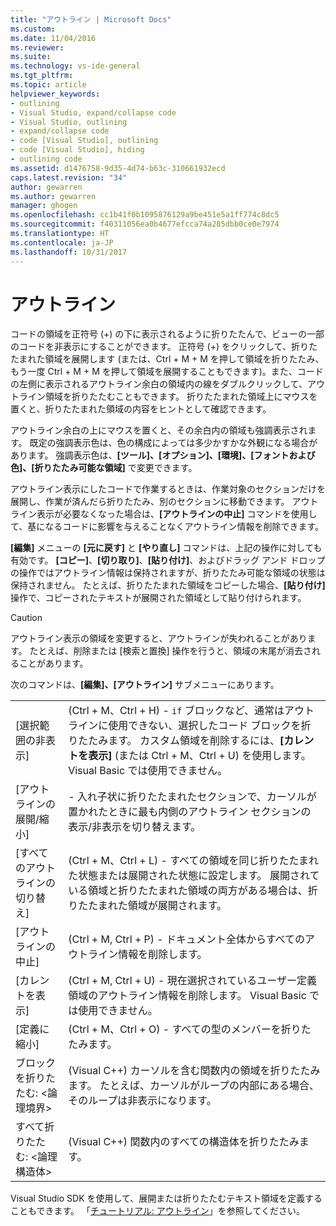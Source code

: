 ```yaml
---
title: "アウトライン | Microsoft Docs"
ms.custom: 
ms.date: 11/04/2016
ms.reviewer: 
ms.suite: 
ms.technology: vs-ide-general
ms.tgt_pltfrm: 
ms.topic: article
helpviewer_keywords:
- outlining
- Visual Studio, expand/collapse code
- Visual Studio, outlining
- expand/collapse code
- code [Visual Studio], outlining
- code [Visual Studio], hiding
- outlining code
ms.assetid: d1476758-9d35-4d74-b63c-310661932ecd
caps.latest.revision: "34"
author: gewarren
ms.author: gewarren
manager: ghogen
ms.openlocfilehash: cc1b41f0b1095876129a9be451e5a1ff774c8dc5
ms.sourcegitcommit: f40311056ea0b4677efcca74a285dbb0ce0e7974
ms.translationtype: HT
ms.contentlocale: ja-JP
ms.lasthandoff: 10/31/2017
---
```

# <a name="outlining"></a>アウトライン
コードの領域を正符号 (+) の下に表示されるように折りたたんで、ビューの一部のコードを非表示にすることができます。 正符号 (+) をクリックして、折りたたまれた領域を展開します  (または、Ctrl + M + M を押して領域を折りたたみ、もう一度 Ctrl + M + M を押して領域を展開することもできます)。また、コードの左側に表示されるアウトライン余白の領域内の線をダブルクリックして、アウトライン領域を折りたたむこともできます。 折りたたまれた領域上にマウスを置くと、折りたたまれた領域の内容をヒントとして確認できます。  
  
 アウトライン余白の上にマウスを置くと、その余白内の領域も強調表示されます。 既定の強調表示色は、色の構成によっては多少かすかな外観になる場合があります。 強調表示色は、**[ツール]、[オプション]、[環境]、[フォントおよび色]、[折りたたみ可能な領域]** で変更できます。  
  
 アウトライン表示にしたコードで作業するときは、作業対象のセクションだけを展開し、作業が済んだら折りたたみ、別のセクションに移動できます。 アウトライン表示が必要なくなった場合は、**[アウトラインの中止]** コマンドを使用して、基になるコードに影響を与えることなくアウトライン情報を削除できます。  
  
 **[編集]** メニューの **[元に戻す]** と **[やり直し]** コマンドは、上記の操作に対しても有効です。 **[コピー]**、**[切り取り]**、**[貼り付け]**、およびドラッグ アンド ドロップの操作ではアウトライン情報は保持されますが、折りたたみ可能な領域の状態は保持されません。 たとえば、折りたたまれた領域をコピーした場合、**[貼り付け]** 操作で、コピーされたテキストが展開された領域として貼り付けられます。  
  
> [!CAUTION]
>  アウトライン表示の領域を変更すると、アウトラインが失われることがあります。 たとえば、削除または [検索と置換] 操作を行うと、領域の末尾が消去されることがあります。  
  
 次のコマンドは、**[編集]、[アウトライン]** サブメニューにあります。  
  
|||  
|-|-|  
|[選択範囲の非表示]|(Ctrl + M、Ctrl + H) - `if` ブロックなど、通常はアウトラインに使用できない、選択したコード ブロックを折りたたみます。 カスタム領域を削除するには、**[カレントを表示]** (または Ctrl + M、Ctrl + U) を使用します。 Visual Basic では使用できません。|  
|[アウトラインの展開/縮小]|- 入れ子状に折りたたまれたセクションで、カーソルが置かれたときに最も内側のアウトライン セクションの表示/非表示を切り替えます。|  
|[すべてのアウトラインの切り替え]|(Ctrl + M、Ctrl + L) - すべての領域を同じ折りたたまれた状態または展開された状態に設定します。 展開されている領域と折りたたまれた領域の両方がある場合は、折りたたまれた領域が展開されます。|  
|[アウトラインの中止]|(Ctrl + M, Ctrl + P) - ドキュメント全体からすべてのアウトライン情報を削除します。|  
|[カレントを表示]|(Ctrl + M, Ctrl + U) - 現在選択されているユーザー定義領域のアウトライン情報を削除します。 Visual Basic では使用できません。|  
|[定義に縮小]|(Ctrl + M、Ctrl + O) - すべての型のメンバーを折りたたみます。|  
|ブロックを折りたたむ: \<論理境界>|(Visual C++) カーソルを含む関数内の領域を折りたたみます。 たとえば、カーソルがループの内部にある場合、そのループは非表示になります。|  
|すべて折りたたむ: \<論理構造体>|(Visual C++) 関数内のすべての構造体を折りたたみます。|  
  
 Visual Studio SDK を使用して、展開または折りたたむテキスト領域を定義することもできます。 「[チュートリアル: アウトライン](../extensibility/walkthrough-outlining.md)」を参照してください。